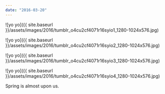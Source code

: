 ```yaml
---
date: "2016-03-20"
---
```


![yo yo]({{ site.baseurl }}/assets/images/2016/tumblr_o4cu2cf4071r16syio1_1280-1024x576.jpg)

![yo yo]({{ site.baseurl }}/assets/images/2016/tumblr_o4cu2cf4071r16syio2_1280-1024x576.jpg)

![yo yo]({{ site.baseurl }}/assets/images/2016/tumblr_o4cu2cf4071r16syio3_1280-1024x576.jpg)

![yo yo]({{ site.baseurl }}/assets/images/2016/tumblr_o4cu2cf4071r16syio4_1280-1024x576.jpg)

Spring is almost upon us.
